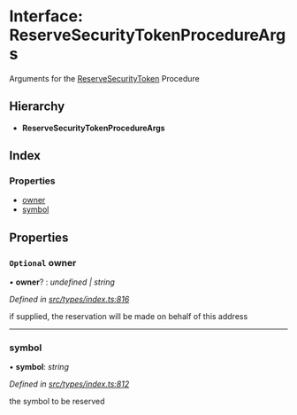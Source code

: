 # Interface: ReserveSecurityTokenProcedureArgs

Arguments for the [ReserveSecurityToken](../enums/_types_index_.proceduretype.md#reservesecuritytoken) Procedure

## Hierarchy

- **ReserveSecurityTokenProcedureArgs**

## Index

### Properties

- [owner](_types_index_.reservesecuritytokenprocedureargs.md#optional-owner)
- [symbol](_types_index_.reservesecuritytokenprocedureargs.md#symbol)

## Properties

### `Optional` owner

• **owner**? : _undefined | string_

_Defined in [src/types/index.ts:816](https://github.com/PolymathNetwork/polymath-sdk/blob/d80c6e9/src/types/index.ts#L816)_

if supplied, the reservation will be made on behalf of this address

---

### symbol

• **symbol**: _string_

_Defined in [src/types/index.ts:812](https://github.com/PolymathNetwork/polymath-sdk/blob/d80c6e9/src/types/index.ts#L812)_

the symbol to be reserved
